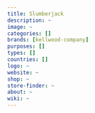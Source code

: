 ```yaml
---
title: Slumberjack
description: ~
image: ~
categories: []
brands: [kellwood-company]
purposes: []
types: []
countries: []
logo: ~
website: ~
shop: ~
store-finder: ~
about: ~
wiki: ~
---
```

